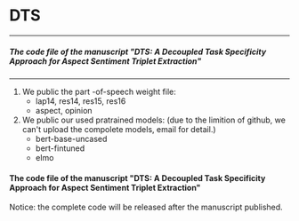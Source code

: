  #   DTS 
 ***
#####  The code file of the manuscript "DTS: A Decoupled Task Specificity Approach for Aspect Sentiment Triplet Extraction"
***
1. We public the part -of-speech weight file:
   - lap14, res14, res15, res16
   - aspect, opinion
2. We public our used pratrained models: (due to the limition of github, we can't upload the compolete models, email for detail.)
   - bert-base-uncased
   - bert-fintuned
   - elmo





####  The code file of the manuscript "DTS: A Decoupled Task Specificity Approach for Aspect Sentiment Triplet Extraction"

Notice: the complete code will be released after the manuscript published.
